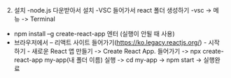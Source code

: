 2. 설치
-node.js 다운받아서 설치
-VSC 들어가서 react 폴더 생성하기
-vsc -> 메뉴 -> Terminal 
-  npm install –g create-react-app  엔터 (실행이 안될 때 사용)
- 브라우저에서 – 리액트 사이트 들어가기(https://ko.legacy.reactjs.org/) - 시작하기 - 새로운 React 앱 만들기 -> Create React App. 들어가기 -> npx create-react-app my-app(내 폴더 이름) 실행 -> cd my-app -> npm start -> 실행완료 